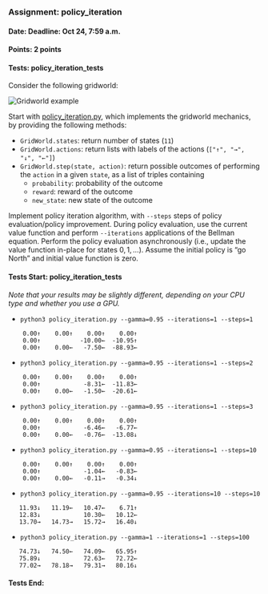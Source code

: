 ### Assignment: policy_iteration
#### Date: Deadline: Oct 24, 7:59 a.m.
#### Points: 2 points
#### Tests: policy_iteration_tests

Consider the following gridworld:

![Gridworld example](//ufal.mff.cuni.cz/~straka/courses/npfl122/2223/tasks/figures/policy_iteration.svgz)

Start with [policy_iteration.py](https://github.com/ufal/npfl122/tree/master/labs/02/policy_iteration.py),
which implements the gridworld mechanics, by providing the following methods:
- `GridWorld.states`: return number of states (`11`)
- `GridWorld.actions`: return lists with labels of the actions (`["↑", "→", "↓", "←"]`)
- `GridWorld.step(state, action)`: return possible outcomes of performing the
  `action` in a given `state`, as a list of triples containing
  - `probability`: probability of the outcome
  - `reward`: reward of the outcome
  - `new_state`: new state of the outcome

Implement policy iteration algorithm, with `--steps` steps of policy
evaluation/policy improvement. During policy evaluation, use the current value
function and perform `--iterations` applications of the Bellman equation.
Perform the policy evaluation asynchronously (i.e., update the value function
in-place for states $0, 1, …$). Assume the initial policy is “go North” and
initial value function is zero.

#### Tests Start: policy_iteration_tests
_Note that your results may be slightly different, depending on your CPU type and whether you use a GPU._
- `python3 policy_iteration.py --gamma=0.95 --iterations=1 --steps=1`
```
    0.00↑    0.00↑    0.00↑    0.00↑
    0.00↑           -10.00←  -10.95↑
    0.00↑    0.00←   -7.50←  -88.93←
```
- `python3 policy_iteration.py --gamma=0.95 --iterations=1 --steps=2`
```
    0.00↑    0.00↑    0.00↑    0.00↑
    0.00↑            -8.31←  -11.83←
    0.00↑    0.00←   -1.50←  -20.61←
```
- `python3 policy_iteration.py --gamma=0.95 --iterations=1 --steps=3`
```
    0.00↑    0.00↑    0.00↑    0.00↑
    0.00↑            -6.46←   -6.77←
    0.00↑    0.00←   -0.76←  -13.08↓
```
- `python3 policy_iteration.py --gamma=0.95 --iterations=1 --steps=10`
```
    0.00↑    0.00↑    0.00↑    0.00↑
    0.00↑            -1.04←   -0.83←
    0.00↑    0.00←   -0.11→   -0.34↓
```
- `python3 policy_iteration.py --gamma=0.95 --iterations=10 --steps=10`
```
   11.93↓   11.19←   10.47←    6.71↑
   12.83↓            10.30←   10.12←
   13.70→   14.73→   15.72→   16.40↓
```
- `python3 policy_iteration.py --gamma=1 --iterations=1 --steps=100`
```
   74.73↓   74.50←   74.09←   65.95↑
   75.89↓            72.63←   72.72←
   77.02→   78.18→   79.31→   80.16↓
```
#### Tests End:
